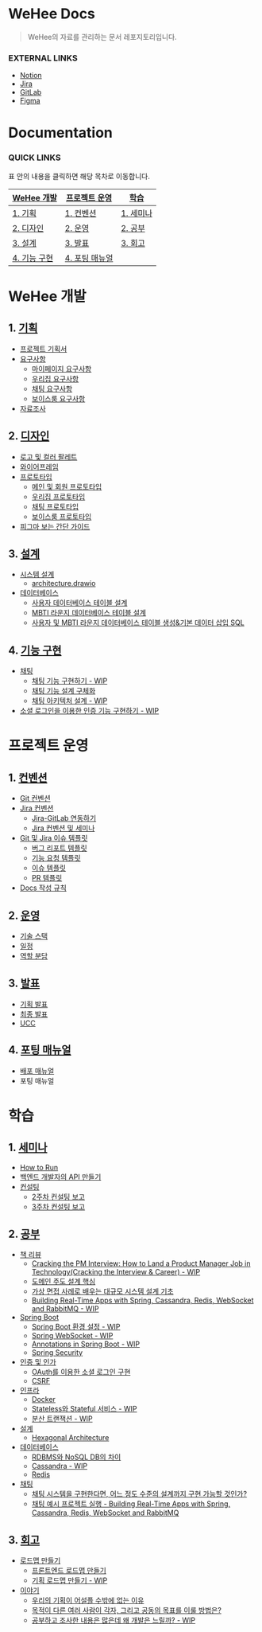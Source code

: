 # WeHee Docs

> WeHee의 자료를 관리하는 문서 레포지토리입니다.

### EXTERNAL LINKS

- [Notion](https://lemonade-log.notion.site/SSAFY-PJT-f8804bbfc7b24b1e91c25a4667a75e61?pvs=4)
- [Jira](https://ssafy.atlassian.net/jira/software/c/projects/S09P12A806/boards/3230)
- [GitLab](https://project.ssafy.com/login?returnPath=%2Fsso)
- [Figma](https://www.figma.com/file/LOZntT4iuXmIPDn6SDdfK3/Main-Board?type=design&node-id=30-10&mode=design)

# Documentation

### QUICK LINKS

표 안의 내용을 클릭하면 해당 목차로 이동합니다. 

| [WeHee 개발](#wehee-개발)    | [프로젝트 운영](#프로젝트-운영)  | [학습](#학습)          |
| ---------------------------- | -------------------------------- | ---------------------- |
| [1. 기획](#1-기획)           | [1. 컨벤션](#1-컨벤션)           | [1. 세미나](#1-세미나) |
| [2. 디자인](#2-디자인)       | [2. 운영](#2-운영)               | [2. 공부](#2-공부)     |
| [3. 설계](#3-설계)           | [3. 발표](#3-운영)               | [3. 회고](#3-회고)     |
| [4. 기능 구현](#4-기능-구현) | [4. 포팅 매뉴얼](#4-포팅-매뉴얼) |                        |

# WeHee 개발

## 1. [기획](proposal/README.md)

  - [프로젝트 기획서](proposal/project-proposal.pdf)
  - [요구사항](proposal/requirements/README.md)
    - [마이페이지 요구사항](proposal/requirements/mypage-requirements.md)
    - [우리집 요구사항](proposal/requirements/board-requirements.md)
    - [채팅 요구사항](proposal/requirements/chatting-requirements.md)
    - [보이스룸 요구사항](proposal/requirements/voice-room-requirements.md)
  - [자료조사](proposal/references.pdf)

## 2. [디자인](design/README.md)

- [로고 및 컬러 팔레트](design/logo-and-pallete.md)
- [와이어프레임](design/wireframe.md)
- [프로토타입](design/prototype/README.md)
  - [메인 및 회원 프로토타입](design/prototype/main-prototype.md)
  - [우리집 프로토타입](design/prototype/board-prototype.md)
  - [채팅 프로토타입](design/prototype/chatting-prototype.md)
  - [보이스룸 프로토타입](design/prototype/voice-room-prototype.md)
- [피그마 보는 간단 가이드](design/figma-guide.md)

## 3. [설계](architecture/README.md)

- [시스템 설계](architecture/system-architecture/README.md)
  - [architecture.drawio](architecture/system-architecture/architecture.drawio)
- [데이터베이스](architecture/db/README.md)
  - [사용자 데이터베이스 테이블 설계](architecture/db/user-db-table.md)
  - [MBTI 라운지 데이터베이스 테이블 설계](architecture/db/mbti-lounge-db-table.md)
  - [사용자 및 MBTI 라운지 데이터베이스 테이블 생성&기본 데이터 삽입 SQL](architecture/db/user_lounge_init.sql)

## 4. [기능 구현](development/README.md)

- [채팅](development/chatting/README.md)
  - [채팅 기능 구현하기 - WIP](development/chatting/chatting-development.md)
  - [채팅 기능 설계 구체화](development/chatting/refining-chatting-feature-design.md)
  - [채팅 아키텍처 설계 - WIP](development/chatting/design-chatting-architecture.md)
- [소셜 로그인을 이용한 인증 기능 구현하기 - WIP](development/authentication-development.md)

# 프로젝트 운영

## 1. [컨벤션](conventions/README.md)

- [Git 컨벤션](conventions/git/README.md)
- [Jira 컨벤션](conventions/jira/README.md)
  - [Jira-GitLab 연동하기](conventions/jira/jira-gitlab-integration.md)
  - [Jira 컨벤션 및 세미나](conventions/jira/jira-conventions-seminar.md)
- [Git 및 Jira 이슈 템플릿](conventions/git/templates/README.md)
  - [버그 리포트 템플릿](conventions/git/templates/bug-report-template.md)
  - [기능 요청 템플릿](conventions/git/templates/feature-request-template.md)
  - [이슈 템플릿](conventions/git/templates/issue-template.md)
  - [PR 템플릿](conventions/git/templates/pull-request-template.md)
- [Docs 작성 규칙](operations/docs/README.md)

## 2. [운영](operations/README.md)

- [기술 스택](operations/tech_stack.md)
- [일정](operations/plan.md)
- [역할 분담](operations/roles.md)

## 3. [발표](presentation/README.md)

- [기획 발표](presentation/planning-presentation.pdf)
- [최종 발표](presentation/final-presentation.pdf)
- [UCC](presentation/wehee.mp4)

## 4. [포팅 매뉴얼](mannual/README.md)

- [배포 매뉴얼](mannual/deployment.md)
- 포팅 매뉴얼

# 학습

## 1. [세미나](seminar/README.md)

- [How to Run](development/how-to-run.md)
- [백엔드 개발자의 API 만들기](development/how-to-make-api-in-spring-boot.md)
- [컨설팅](seminar/consulting/README.md)
  - [2주차 컨설팅 보고](seminar/consulting/week2-consulting.md)
  - [3주차 컨설팅 보고](seminar/consulting/week3-consulting.md)

## 2. [공부](research/README.md)

- [책 리뷰](research/books/README.md)
  - [Cracking the PM Interview: How to Land a Product Manager Job in Technology(Cracking the Interview & Career) - WIP](research/books/cracking-the-pm-interview.md)
  - [도메인 주도 설계 핵심](research/books/domain-driven-development-core.md)
  - [가상 면접 사례로 배우는 대규모 시스템 설계 기초](research/books/system-design-interview.md)
  - [Building Real-Time Apps with Spring, Cassandra, Redis, WebSocket and RabbitMQ - WIP](research/books/building-real-time-apps.md)
- [Spring Boot](research/spring-boot/README.md)
  - [Spring Boot 환경 설정 - WIP](research/spring-boot/spring-boot-env-setting.md)
  - [Spring WebSocket - WIP](research/spring-boot/spring-websocket.md)
  - [Annotations in Spring Boot - WIP](research/spring-boot/annotations-in-spring-boot.md)
  - [Spring Security](research/spring-boot/spring-security.md)
- [인증 및 인가](research/auth/README.md)
  - [OAuth를 이용한 소셜 로그인 구현](research/auth/social-login-using-oauth.md)
  - [CSRF](research/auth/csrf.md)
- [인프라](research/infra/README.md)
  - [Docker](research/infra/docker.md)
  - [Stateless와 Stateful 서비스 - WIP](research/infra/stateless-and-stateful-services.md)
  - [분산 트랜잭션 - WIP](research/infra/distributed-transaction.md)
- [설계](research/architecture/README.md)
  - [Hexagonal Architecture](research/architecture/hexagonal-architecture.md)
- [데이터베이스](research/database/README.md)
  - [RDBMS와 NoSQL DB의 차이](research/database/differences-between-rdmbs-and-nosql-db.md)
  - [Cassandra - WIP](research/database/cassandra.md)
  - [Redis](research/database/redis.md)
- [채팅](research/chatting/README.md)
  - [채팅 시스템을 구현한다면, 어느 정도 수준의 설계까지 구현 가능할 것인가?](research/chatting/plan-for-designing-chatting-architecture.md)
  - [채팅 예시 프로젝트 실행 - Building Real-Time Apps with Spring, Cassandra, Redis, WebSocket and RabbitMQ](research/chatting/sample-project-jorge-acetozi.md)

## 3. [회고](review/README.md)

- [로드맵 만들기](review/roadmap/README.md)
  - [프론트엔드 로드맵 만들기](review/roadmap/frontend-roadmap.md)
  - [기획 로드맵 만들기 - WIP](review/roadmap/product-management-roadmap.md)
- [이야기](review/story/README.md)
  - [우리의 기획이 어설플 수밖에 없는 이유](review/story/reasons-of-our-product-design-is-clumsy.md)
  - [목적이 다른 여러 사람이 각자, 그리고 공동의 목표를 이룰 방법은?](review/story/ways-of-achieving-personal-and-public-goals.md)
  - [공부하고 조사한 내용은 많은데 왜 개발은 느릴까? - WIP](review/story/why-development-gets-slower.md)
